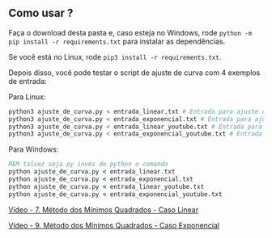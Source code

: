 ## Como usar ?

Faça o download desta pasta e, caso esteja no Windows, rode `python -m pip install -r requirements.txt` para instalar as dependências.

Se você está no Linux, rode `pip3 install -r requirements.txt`.

Depois disso, você pode testar o script de ajuste de curva com 4 exemplos de entrada:

Para Linux:

```sh
python3 ajuste_de_curva.py < entrada_linear.txt # Entrada para ajuste de curva linear
python3 ajuste_de_curva.py < entrada_exponencial.txt # Entrada para ajuste de curva exponential
python3 ajuste_de_curva.py < entrada_linear_youtube.txt # Entrada para ajuste de curva linear do youtube
python3 ajuste_de_curva.py < entrada_exponencial_youtube.txt # Entrada para ajuste de curva exponential do youtube
```

Para Windows:

```cmd
REM talvez seja py invés de python o comando
python ajuste_de_curva.py < entrada_linear.txt
python ajuste_de_curva.py < entrada_exponencial.txt
python ajuste_de_curva.py < entrada_linear_youtube.txt
python ajuste_de_curva.py < entrada_exponencial_youtube.txt
```

[Vídeo - 7. Método dos Mínimos Quadrados - Caso Linear](https://www.youtube.com/watch?v=0o_wuKE-mm4&ab_channel=quemsabefaz)

[Vídeo - 9. Método dos Mínimos Quadrados - Caso Exponencial](https://www.youtube.com/watch?v=CgBpe6h0pDw&ab_channel=quemsabefaz)
